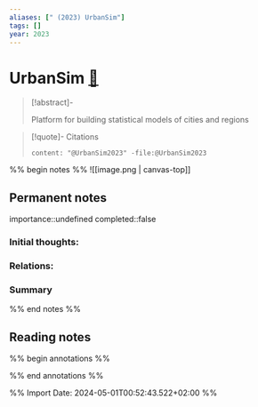 ```yaml
---
aliases: [" (2023) UrbanSim"]
tags: []
year: 2023
---
```

# UrbanSim [📖](zotero://select/library/items/WENFN8LB)

> [!abstract]-
> 
> Platform for building statistical models of cities and regions
> 

> [!quote]- Citations
> 
> ```query
> content: "@UrbanSim2023" -file:@UrbanSim2023
> ```

%% begin notes %%
![[image.png | canvas-top]]
## Permanent notes
importance::undefined
completed::false
### Initial thoughts:


### Relations:


### Summary


%% end notes %%
## Reading notes
%% begin annotations %%

%% end annotations %%



%% Import Date: 2024-05-01T00:52:43.522+02:00 %%
